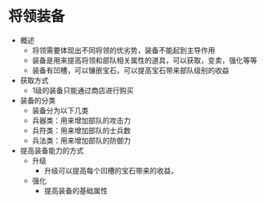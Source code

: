 将领装备
======

+ 概述
    + 将领需要体现出不同将领的优劣势，装备不能起到主导作用
    + 装备是用来提高将领和部队相关属性的道具，可以获取，变卖，强化等等
    + 装备有凹槽，可以镶嵌宝石，可以提高宝石带来部队级别的收益
+ 获取方式
    + 1级的装备只能通过商店进行购买
+ 装备的分类
    + 装备分为以下几类
    + 兵器类：用来增加部队的攻击力
    + 兵符类：用来增加部队的士兵数
    + 兵法类：用来增加部队的防御力
+ 提高装备能力的方式
    + 升级
        + 升级可以提高每个凹槽的宝石带来的收益，
    + 强化
        + 提高装备的基础属性

